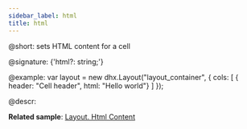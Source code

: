 ```yaml
---
sidebar_label: html
title: html
---          
```


@short: sets HTML content for a cell

@signature: {'html?: string;'}

@example:
var layout = new dhx.Layout("layout_container", {
    cols: [
      { header: "Cell header", html: "Hello world"}
    ]
});

@descr: 

**Related sample**: [Layout. Html Content](https://snippet.dhtmlx.com/6x76kgyq)

[comment]: # (@related: layout/init.md#initialize-layout layout/cell_configuration.md#html-content)
